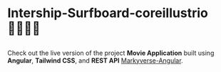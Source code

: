# Intership-Surfboard-coreillustrio 🏄🏻‍♂️✨

## 
Check out the live version of the project **Movie Application** built using **Angular**, **Tailwind CSS**, and **REST API** [Markyverse-Angular](https://my-lo-disney.web.app/login).

